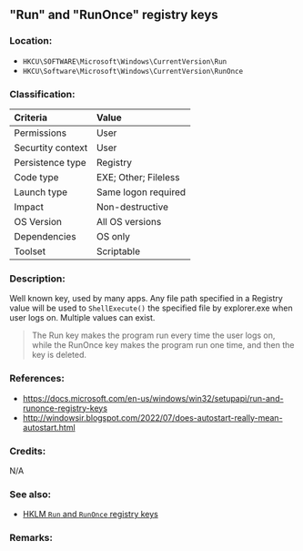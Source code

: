 ## "Run" and "RunOnce" registry keys


### Location:
- `HKCU\SOFTWARE\Microsoft\Windows\CurrentVersion\Run`
- `HKCU\Software\Microsoft\Windows\CurrentVersion\RunOnce`


### Classification:

| Criteria | Value |
|:--- |:---|
| Permissions | User |
| Securtity context | User |
| Persistence type | Registry |
| Code type | EXE; Other; Fileless |
| Launch type | Same logon required |
| Impact | Non-destructive |
| OS Version | All OS versions |
| Dependencies | OS only |
| Toolset | Scriptable |


### Description:
Well known key, used by many apps. Any file path specified in a Registry value will be used to `ShellExecute()` the specified file by explorer.exe when user logs on. Multiple values can exist.
>  The Run key makes the program run every time the user logs on, while the RunOnce key makes the program run one time, and then the key is deleted.


### References:
- <https://docs.microsoft.com/en-us/windows/win32/setupapi/run-and-runonce-registry-keys>
- <http://windowsir.blogspot.com/2022/07/does-autostart-really-mean-autostart.html>


### Credits:
N/A


### See also:
- [HKLM `Run` and `RunOnce` registry keys](hklmrun.html)


### Remarks:
